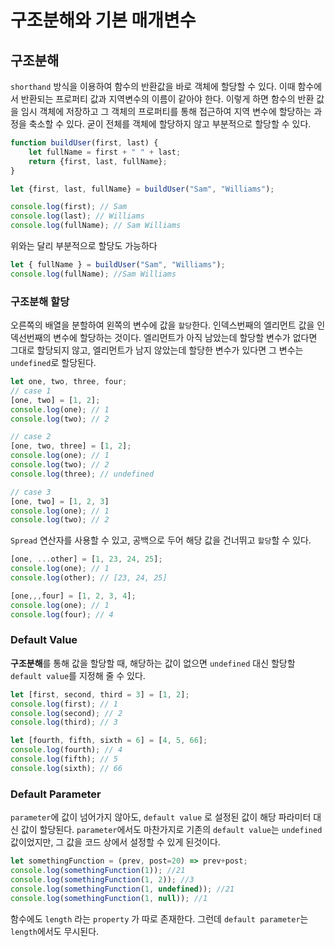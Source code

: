 # 구조분해와 기본 매개변수



## 구조분해

 `shorthand` 방식을 이용하여 함수의 반환값을 바로 객체에 할당할 수 있다. 이때 함수에서 반환되는 프로퍼티 값과 지역변수의 이름이 같아야 한다. 이렇게 하면 함수의 반환 값을 임시 객체에 저장하고 그 객체의 프로퍼티를 통해 접근하여 지역 변수에 할당하는 과정을 축소할 수 있다. 굳이 전체를 객체에 할당하지 않고 부분적으로 할당할 수 있다. 

```javascript
function buildUser(first, last) {
    let fullName = first + " " + last;
    return {first, last, fullName};
}

let {first, last, fullName} = buildUser("Sam", "Williams");

console.log(first); // Sam
console.log(last); // Williams
console.log(fullName); // Sam Williams
```

 위와는 달리 부분적으로 할당도 가능하다

```javascript
let { fullName } = buildUser("Sam", "Williams");
console.log(fullName); //Sam Williams
```



### 구조분해 할당

 오른쪽의 배열을 분할하여 왼쪽의 변수에 값을 `할당`한다. 인덱스번째의 엘리먼트 값을 인덱선번째의 변수에 할당하는 것이다. 엘리먼트가 아직 남았는데 할당할 변수가 없다면 그대로 할당되지 않고, 엘리먼트가 남지 않았는데 할당한 변수가 있다면 그 변수는 `undefined`로 할당된다.

```javascript
let one, two, three, four;
// case 1
[one, two] = [1, 2];
console.log(one); // 1
console.log(two); // 2

// case 2
[one, two, three] = [1, 2];
console.log(one); // 1
console.log(two); // 2
console.log(three); // undefined

// case 3
[one, two] = [1, 2, 3]
console.log(one); // 1
console.log(two); // 2
```



 `Spread` 연산자를 사용할 수 있고, 공백으로 두어 해당 값을 건너뛰고 `할당`할 수 있다.

```javascript
[one, ...other] = [1, 23, 24, 25];
console.log(one); // 1
console.log(other); // [23, 24, 25]

[one,,,four] = [1, 2, 3, 4];
console.log(one); // 1
console.log(four); // 4
```



### Default Value

 **구조분해**를 통해 값을 할당할 때, 해당하는 값이 없으면 `undefined` 대신 할당할 `default value`를 지정해 줄 수 있다.

```javascript
let [first, second, third = 3] = [1, 2];
console.log(first); // 1
console.log(second); // 2
console.log(third); // 3

let [fourth, fifth, sixth = 6] = [4, 5, 66];
console.log(fourth); // 4
console.log(fifth); // 5
console.log(sixth); // 66
```



### Default Parameter

 `parameter`에 값이 넘어가지 않아도, `default value` 로 설정된 값이 해당 파라미터 대신 값이 할당된다. `parameter`에서도 마찬가지로 기존의 `default value`는 `undefined` 값이었지만, 그 값을 코드 상에서 설정할 수 있게 된것이다.

```javascript
let somethingFunction = (prev, post=20) => prev+post;
console.log(somethingFunction(1)); //21 
console.log(somethingFunction(1, 2)); //3
console.log(somethingFunction(1, undefined)); //21
console.log(somethingFunction(1, null)); //1
```

 함수에도 `length` 라는 `property` 가 따로 존재한다. 그런데 `default parameter`는 `length`에서도 무시된다.


